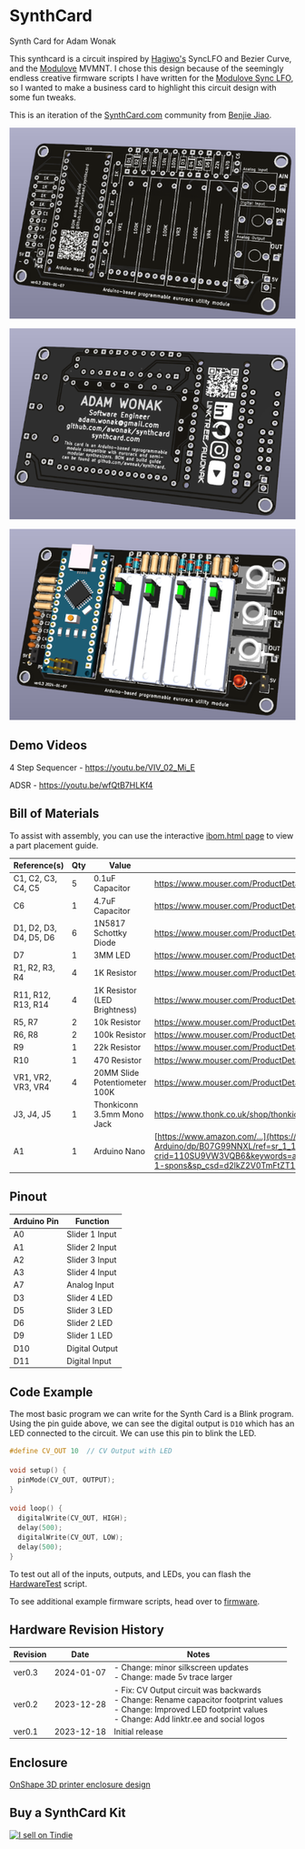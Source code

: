 # SynthCard

Synth Card for Adam Wonak

This synthcard is a circuit inspired by [Hagiwo's](https://www.youtube.com/@HAGIWO) SyncLFO and Bezier Curve, and the [Modulove](https://modulove.io/) MVMNT. I chose this design because of the seemingly endless creative firmware scripts I have written for the [Modulove Sync LFO](https://awonak.github.io/HagiwoModulove/synclfo/), so I wanted to make a business card to highlight this circuit design with some fun tweaks.

This is an iteration of the [SynthCard.com](https://synthcard.com) community from [Benjie Jiao](https://github.com/benjiao). 

![SynthCard front](synthcard_front.png "SynthCard front")

![SynthCard back](synthcard_back.png "SynthCard back")

![SynthCard 3D](synthcard_3d.png "SynthCard 3D")

## Demo Videos

4 Step Sequencer - https://youtu.be/VIV_02_Mi_E

ADSR - https://youtu.be/wfQtB7HLKf4

## Bill of Materials

To assist with assembly, you can use the interactive [ibom.html page](https://htmlpreview.github.io/?https://github.com/awonak/synthcard/blob/main/hardware/bom/ibom.html) to view a part placement guide.

| Reference(s) | Qty | Value | Supplier Link |
|-|-|-|-|
| C1, C2, C3, C4, C5 | 5 | 0.1uF Capacitor  | https://www.mouser.com/ProductDetail/594-K104M15X7RF53L2 |
| C6 | 1 | 4.7uF Capacitor | https://www.mouser.com/ProductDetail/810-FG14X5R1H475KRT6 |
| D1, D2, D3, D4, D5, D6 | 6 | 1N5817 Schottky Diode | https://www.mouser.com/ProductDetail/833-1N5817-TP |
| D7 | 1 | 3MM LED | https://www.mouser.com/ProductDetail/604-WP3A8ID |
| R1, R2, R3, R4 | 4 | 1K Resistor | https://www.mouser.com/ProductDetail/660-MF1-4DCT52R1001F |
| R11, R12, R13, R14 | 4 | 1K Resistor (LED Brightness) | https://www.mouser.com/ProductDetail/660-MF1-4DCT52R1001F |
| R5, R7 | 2 | 10k Resistor | https://www.mouser.com/ProductDetail/660-MF1-4DCT52R1002F |
| R6, R8 | 2 | 100k Resistor | https://www.mouser.com/ProductDetail/660-MF1-4D52R1003F |
| R9 | 1 | 22k Resistor | https://www.mouser.com/ProductDetail/660-MF1-4DCT52R2202F |
| R10 | 1 | 470 Resistor | https://www.mouser.com/ProductDetail/660-MF1-4DCT52R4700F |
| VR1, VR2, VR3, VR4 | 4 | 20MM Slide Potentiometer 100K | https://www.mouser.com/ProductDetail/652-PTL20-15R0-104B1 |
| J3, J4, J5 | 1 | Thonkiconn 3.5mm Mono Jack | https://www.thonk.co.uk/shop/thonkiconn/ |
| A1 | 1 | Arduino Nano | [https://www.amazon.com/...](https://www.amazon.com/LAFVIN-Board-ATmega328P-Micro-Controller-Arduino/dp/B07G99NNXL/ref=sr_1_1_sspa?crid=110SU9VW3VQB6&keywords=arduino+nano&qid=1703001737&sprefix=arduino+nano%2Caps%2C117&sr=8-1-spons&sp_csd=d2lkZ2V0TmFtZT1zcF9hdGY&psc=1) |

## Pinout

| Arduino Pin | Function |
|-|-|
| A0 | Slider 1 Input |
| A1 | Slider 2 Input |
| A2 | Slider 3 Input |
| A3 | Slider 4 Input |
| A7 | Analog Input |
| D3 | Slider 4 LED |
| D5 | Slider 3 LED |
| D6 | Slider 2 LED |
| D9 | Slider 1 LED |
| D10 | Digital Output |
| D11 | Digital Input |

## Code Example

The most basic program we can write for the Synth Card is a Blink program. Using the pin guide above, we can see the digital output is `D10` which has an LED connected to the circuit. We can use this pin to blink the LED. 

```cpp
#define CV_OUT 10  // CV Output with LED

void setup() {
  pinMode(CV_OUT, OUTPUT);
}

void loop() {
  digitalWrite(CV_OUT, HIGH);
  delay(500);
  digitalWrite(CV_OUT, LOW);
  delay(500);
}
```

To test out all of the inputs, outputs, and LEDs, you can flash the [HardwareTest](firmware/HardwareTest/HardwareTest.ino) script.

To see additional example firmware scripts, head over to [firmware](firmware/).

## Hardware Revision History

| Revision | Date | Notes
|-|-|-|
| ver0.3 | 2024-01-07 | - Change: minor silkscreen updates<br> - Change: made 5v trace larger
| ver0.2 | 2023-12-28 | - Fix: CV Output circuit was backwards<br> - Change: Rename capacitor footprint values<br> - Change: Improved LED footprint values<br> - Change: Add linktr.ee and social logos 
| ver0.1 | 2023-12-18 | Initial release

## Enclosure

[OnShape 3D printer enclosure design](https://cad.onshape.com/documents/56a3cdf5a05401551b0a6543/v/da0e57abf21331cdf97fa6e6/e/f128ee10c6516a251dc2fe2a)


## Buy a SynthCard Kit

<a href="https://www.tindie.com/stores/awonak/?ref=offsite_badges&utm_source=sellers_awonak&utm_medium=badges&utm_campaign=badge_large"><img src="https://d2ss6ovg47m0r5.cloudfront.net/badges/tindie-larges.png" alt="I sell on Tindie" width="200" height="104"></a>
